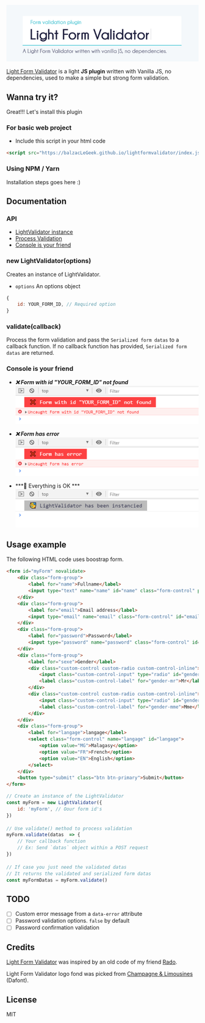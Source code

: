 <p align="center">
	<a href="https://balzaclegeek.github.io/lightformvalidator" target="_blank">
		<img src="assets/imgs/lightformvalidator.jpg">
	</a>
</p>

[Light Form Validator][1] is a light **JS plugin** written with Vanilla JS, no dependencies, used to make a simple but strong form validation.

Wanna try it?
------------
Great!!! Let's install this plugin

### For basic web project
- Include this script in your html code
```html
<script src="https://balzacLeGeek.github.io/lightformvalidator/index.js"></script>
```

### Using NPM / Yarn
Installation steps goes here :)

Documentation
------------
### API

- [LightValidator instance](#new-lightvalidatoroptions)
- [Process Validation](#validatecallback)
- [Console is your friend](#console-is-your-friend)

### new LightValidator(options)
Creates an instance of LightValidator.

- `options` An options object
```javascript
{
	id: YOUR_FORM_ID, // Required option
}
```

### validate(callback)
Process the form validation and pass the `Serialized form datas` to a callback function. If no callback function has provided, `Serialized form datas` are returned.

### Console is your friend
- ***❌ Form with id "YOUR_FORM_ID" not found***
![You have passed a wrong form ID in your options](assets/imgs/ERROR_FORM_NODE_NOT_FOUND.jpg)

- ***❌ Form has error***
![One ore more required fields are empty or not valid](assets/imgs/ERROR_FORM_HAS_ERROR.jpg)

- ***🥳 Everything is OK ***
![LightValidator has been instancied](assets/imgs/EVERYTHING_IS_OK.jpg)

## Usage example
The following HTML code uses boostrap form.

```html
<form id="myForm" novalidate>
	<div class="form-group">
		<label for="name">Fullname</label>
		<input type="text" name="name" id="name" class="form-control" placeholder="Enter your fullname" required>
	</div>
	<div class="form-group">
		<label for="email">Email address</label>
		<input type="email" name="email" class="form-control" id="email" placeholder="Enter email" required>
	</div>
	<div class="form-group">
		<label for="password">Password</label>
		<input type="password" name="password" class="form-control" id="password" placeholder="Password" required>
	</div>
	<div class="form-group">
		<label for="sexe">Gender</label>
		<div class="custom-control custom-radio custom-control-inline">
			<input class="custom-control-input" type="radio" id="gender-mr" name="gender" value="mr" checked>
			<label class="custom-control-label" for="gender-mr">Mr</label>
		</div>
		<div class="custom-control custom-radio custom-control-inline">
			<input class="custom-control-input" type="radio" id="gender-mme" name="gender" value="mme">
			<label class="custom-control-label" for="gender-mme">Mme</label>
		</div>
	</div>
	<div class="form-group">
		<label for="langage">langage</label>
		<select class="form-control" name="langage" id="langage">
			<option value="MG">Malagasy</option>
			<option value="FR">French</option>
			<option value="EN">English</option>
		</select>
	</div>
	<button type="submit" class="btn btn-primary">Submit</button>
</form>
```

```javascript
// Create an instance of the LightValidator
const myForm = new LightValidator({
	id: 'myForm', // Oour form id's
}) 

// Use validate() method to process validation
myForm.validate(datas  => {
	// Your callback function
	// Ex: Send `datas` object within a POST request
})

// If case you just need the validated datas
// It returns the validated and serialized form datas
const myFormDatas = myForm.validate()
```

## TODO
- [ ] Custom error message from a `data-error` attribute
- [ ] Password validation options. `false` by default
- [ ] Password confirmation validation

## Credits
[Light Form Validator][1] was inspired by an old code of my friend [Rado]([https://github.com/radonirinamaminiaina](https://github.com/radonirinamaminiaina)).

Light Form Validator logo fond was picked from [Champagne & Limousines]([https://www.dafont.com/fr/champagne-limousines.font](https://www.dafont.com/fr/champagne-limousines.font)) (Dafont).

## License
MIT

[1]: https://balzaclegeek.github.io/lightformvalidator